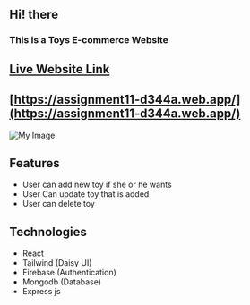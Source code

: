 ## Hi! there 
### This is a Toys E-commerce Website

## [Live Website Link](https://assignment11-d344a.web.app/)
## [https://assignment11-d344a.web.app/](https://assignment11-d344a.web.app/)

![My Image](https://i.ibb.co/fntc2yk/Capture.png)

## Features
- User can add new toy if she or he wants
- User Can update toy that is added
- User can delete toy

## Technologies
- React
- Tailwind (Daisy UI)
- Firebase (Authentication)
- Mongodb (Database)
- Express js

